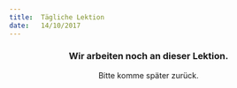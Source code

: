 ```yaml
---
title:  Tägliche Lektion
date:   14/10/2017
---
```


### <center>Wir arbeiten noch an dieser Lektion.</center>
<center>Bitte komme später zurück.</center>